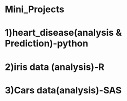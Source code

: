 # Mini_Projects
# 1)heart_disease(analysis & Prediction)-python
# 2)iris data (analysis)-R
# 3)Cars data(analysis)-SAS

